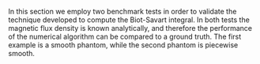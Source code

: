 In this section we employ two benchmark tests in order to validate the technique developed to compute the Biot-Savart integral. In both tests the magnetic flux density is known analytically, and therefore the performance of the numerical algorithm can be compared to a ground truth. The first example is a smooth phantom, while the second phantom is piecewise smooth.